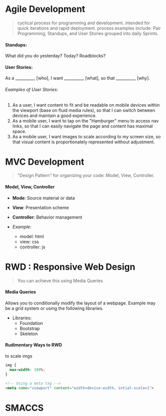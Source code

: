 # Agile Development
> cyclical process for programming and development. intended for quick iterations and rapid deployment. process examples include: Pair Programming, Standups, and User Stories grouped into daily Sprints.

#### Standups:
What did you do yesterday? Today? Roadblocks?

#### User Stories:
As a __________ [who], I want __________ [what], so that __________ [why].

###### Examples of User Stories:
1. As a user, I want content to fit and be readable on mobile devices  within the viewport (base on fluid media rules), so that I can switch between devices and maintain a good experience.
2. As a mobile user, I want to tap on the "Hamburger" menu to access nav links, so that I can easily navigate the page and content has maximal space.
3. As a mobile user, I want images to scale according to my screen size, so that visual content is proportionately represented without adjustment.

# MVC Development
> "Design Pattern" for organizing your code:
Model, View, Controller.

#### Model, View, Controller
* **Mode**: Source material or data
* **View**: Presentation scheme
* **Controller**: Behavior management

* *Example*:
  * model: html
  * view: css
  * controller: js

# RWD : Responsive Web Design
> You can achieve this using Media Queries

#### Media Queries
Allows you to conditionally modify the layout of a webpage. Example may be a grid system or using the following libraries.

* Libraries:
  * Foundation
  * Bootstrap
  * Skeleton

#### Rudimentary Ways to RWD
to scale imgs
```css
img {
  max-width: 100%;
}
```

```html
<!-- Using a meta tag -->
<meta name="viewport" content="width=device-width, intial-scale=1">
```

# SMACCS
